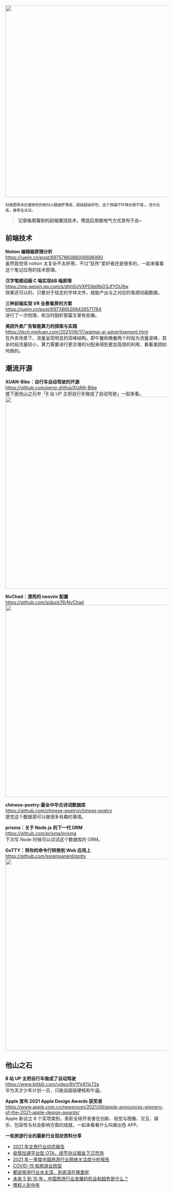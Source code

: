 <img src="https://gw.alipayobjects.com/zos/k/s8/2edIcG.jpg" width="600" />  

<small>封面图周末在蜜桃吃的帕玛火腿披萨薄底，超级超级好吃，这个西餐厅环境也很不错，，性价比高，推荐去试试。</small>  

> **记录每周看到的前端潮流技术，筛选后用接地气方式发布于此~**  

## 前端技术

**Notion 编辑器原理分析**  
<https://juejin.cn/post/6975786088006696990>  
虽然我觉得 notion 太复杂不太好用，不过“狂热”爱好者还是很多的，一起来看看这个笔记应用的技术原理。

**汉字笔顺动画 C 端实现&B 端原理**  
<https://mp.weixin.qq.com/s/dhh5UVXPD9d9bD3JfYOU9w>  
效果还可以的，只要对于给定的字体文件，就能产出与之对应的笔顺动画数据。

**三种前端实现 VR 全景看房的方案**  
<https://juejin.cn/post/6973865268426571784>  
进行了一次梳理，和当时甜虾那篇文章有些像。

**美团外卖广告智能算力的探索与实践**  
<https://tech.meituan.com/2021/06/17/waimai-ai-advertisement.html>  
在外卖场景下，流量呈现明显的双峰结构，即午餐和晚餐两个时段为流量波峰，其余时段流量较小，算力需要进行更合理的分配来得到更加高效的利用，看看美团如何做的。

## 潮流开源

**XUAN-Bike：自行车自动驾驶的开源**  
<https://github.com/peng-zhihui/XUAN-Bike>  
接下面他山之石中「B 站 UP 主把自行车做成了自动驾驶」一起来看。  
<img src="https://cdn.fliggy.com/upic/ViJdbS.jpg" width="600" />  

**NvChad：漂亮的 neovim 配置**  
<https://github.com/siduck76/NvChad>  
<img src="https://cdn.fliggy.com/upic/vy5qpp.jpg" width="600" />  

**chinese-poetry:最全中华古诗词数据库**  
<https://github.com/chinese-poetry/chinese-poetry>  
感觉这个数据源可以做很多有趣的事情。

**prisma：关于 Node.js 的下一代 ORM**  
<https://github.com/prisma/prisma>  
下次写 Node 时候可以试试这个数据库的 ORM。

**GoTTY：将你的命令行转换到 Web 应用上**  
<https://github.com/sorenisanerd/gotty>  
<img src="https://cdn.fliggy.com/upic/sxHxXO.gif" width="600" />  

## 他山之石

**B 站 UP 主把自行车做成了自动驾驶**  
<https://www.bilibili.com/video/BV1fV411x72a>  
华为天才少年计划一员，只能说超级硬核和牛逼。

**Apple 宣布 2021 Apple Design Awards 获奖者**  
<https://www.apple.com.cn/newsroom/2021/06/apple-announces-winners-of-the-2021-apple-design-awards/>  
Apple 新设立 6 个奖项类别，表彰全球开发者在创新、视觉与图像、交互、娱乐、包容性与社会影响方面的成就，一起来看看什么叫做出色 APP。

**一些旅游行业的最新行业现状资料分享**  

- [2021 年文旅行业动态报告](https://pdf.dfcfw.com/pdf/H3_AP202104081482580445_1.pdf?1618923988000.pdf)
- [疫情加速平台型 OTA，续签协议掘金下沉市场](https://mp.weixin.qq.com/s/r6JTi575ESojNXsOuhEgjA)
- [2021 年一季度中国旅游行业网络关注度分析报告](https://hd.weibo.com/article/view/4453)
- [COVID-19 和旅游业转型](https://www.un.org/sites/un2.un.org/files/policy_brief_covid-19_and_transforming_tourism_chinese.pdf)
- [都说旅游行业水太深，到底深在哪里呢](https://www.zhihu.com/question/19883451)
- [未来 5 到 10 年，中国旅游行业发展的机会和趋势是什么？](https://www.zhihu.com/question/317264365)
- [携程人到中年](https://36kr.com/p/1723470364673)

